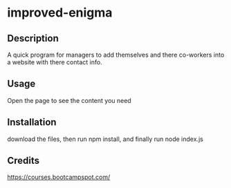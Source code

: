 # improved-enigma

## Description
A quick program for managers to add themselves and there co-workers into a website with there contact info.

## Usage
Open the page to see the content you need

## Installation
download the files, then run npm install, and finally run node index.js

## Credits
https://courses.bootcampspot.com/
